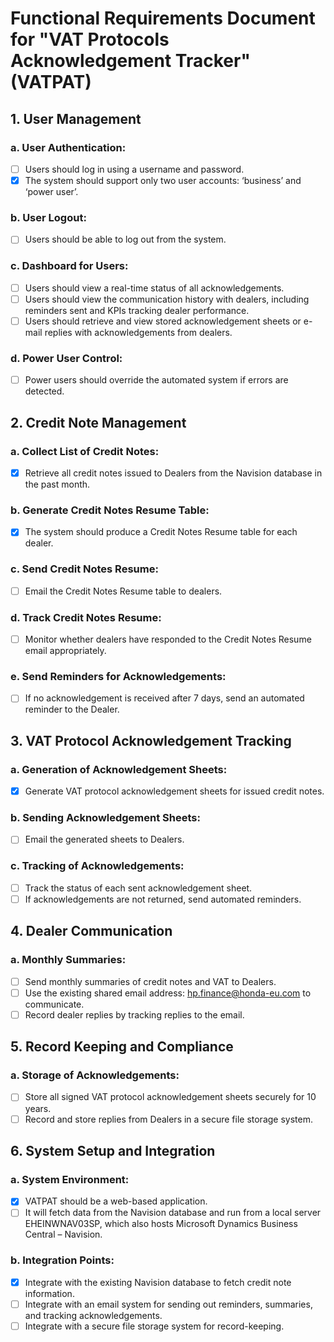 # Functional Requirements Document for "VAT Protocols Acknowledgement Tracker" (VATPAT)

## 1. User Management
### a. User Authentication:
- [ ] Users should log in using a username and password.
- [X] The system should support only two user accounts: ‘business’ and ‘power user’.

### b. User Logout:
- [ ] Users should be able to log out from the system.

### c. Dashboard for Users:
- [ ] Users should view a real-time status of all acknowledgements.
- [ ] Users should view the communication history with dealers, including reminders sent and KPIs tracking dealer performance.
- [ ] Users should retrieve and view stored acknowledgement sheets or e-mail replies with acknowledgements from dealers.

### d. Power User Control:
- [ ] Power users should override the automated system if errors are detected.

## 2. Credit Note Management
### a. Collect List of Credit Notes:
- [X] Retrieve all credit notes issued to Dealers from the Navision database in the past month.

### b. Generate Credit Notes Resume Table:
- [X] The system should produce a Credit Notes Resume table for each dealer.

### c. Send Credit Notes Resume:
- [ ] Email the Credit Notes Resume table to dealers.

### d. Track Credit Notes Resume:
- [ ] Monitor whether dealers have responded to the Credit Notes Resume email appropriately.

### e. Send Reminders for Acknowledgements:
- [ ] If no acknowledgement is received after 7 days, send an automated reminder to the Dealer.

## 3. VAT Protocol Acknowledgement Tracking
### a. Generation of Acknowledgement Sheets:
- [X] Generate VAT protocol acknowledgement sheets for issued credit notes.

### b. Sending Acknowledgement Sheets:
- [ ] Email the generated sheets to Dealers.

### c. Tracking of Acknowledgements:
- [ ] Track the status of each sent acknowledgement sheet.
- [ ] If acknowledgements are not returned, send automated reminders.

## 4. Dealer Communication
### a. Monthly Summaries:
- [ ] Send monthly summaries of credit notes and VAT to Dealers.
- [ ] Use the existing shared email address: hp.finance@honda-eu.com to communicate.
- [ ] Record dealer replies by tracking replies to the email.

## 5. Record Keeping and Compliance
### a. Storage of Acknowledgements:
- [ ] Store all signed VAT protocol acknowledgement sheets securely for 10 years.
- [ ] Record and store replies from Dealers in a secure file storage system.

## 6. System Setup and Integration
### a. System Environment:
- [X] VATPAT should be a web-based application.
- [ ] It will fetch data from the Navision database and run from a local server EHEINWNAV03SP, which also hosts Microsoft Dynamics Business Central – Navision.

### b. Integration Points:
- [X] Integrate with the existing Navision database to fetch credit note information.
- [ ] Integrate with an email system for sending out reminders, summaries, and tracking acknowledgements.
- [ ] Integrate with a secure file storage system for record-keeping.